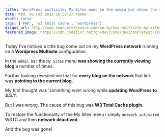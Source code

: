 ```yaml
---
title: 'WordPress multisite: My Sites menu in the admin bar shows the same blog after updating to 3.5.1'
date: Wed, 06 Feb 2013 16:58:33 +0000
draft: false
tags: ['PHP', 'w3 total cache', 'wordpress']
disqus_url: http://www.emanueletessore.com/wordpress-multisite-my-sites-menu-in-the-admin-bar-shows-the-same-blog-after-updating-to-3-5-1/
featured_image: https://cdn.jsdelivr.net/gh/devicons/devicon@latest/icons/wordpress/wordpress-plain.svg
---
```


Today I've noticed a little bug come out on my **WordPress network** running on a **Wordpress Multisite** configuration.

In the `admin bar` the `My Sites` menu **was showing the currently viewing blog** a number of times.

Further looking revealed me that for **every blog on the network** that link was **pointing to the current blog**.

My first thought was 'something went wrong while **updating WordPress to 3.5.1**'.

But I was wrong. The cause of this bug was **W3 Total Cache plugin**.

To restore the functionality of the My Sites menu i simply `network activated` W3TC and then **network deactived**.

And the bug was gone!